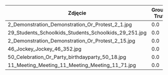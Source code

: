 | Zdjęcie                                               | Ground Truth | HAAR                | HOG z SVM           | CNN                |
|-------------------------------------------------------|--------------|---------------------|---------------------|--------------------|
| 2_Demonstration_Demonstration_Or_Protest_2_1.jpg      | 0.0          | 0.5820067999993626  | 0.5400939999999537  | 21.714188599999034 |
| 29_Students_Schoolkids_Students_Schoolkids_29_251.jpg | 0.0          | 0.3710729000013089  | 0.4421240999981819  | 23.632386000001134 |
| 2_Demonstration_Demonstration_Or_Protest_2_15.jpg     | 0.0          | 0.30256119999830844 | 0.38787089999823365 | 22.35980720000225  |
| 46_Jockey_Jockey_46_352.jpg                           | 0.0          | 0.29735380000056466 | 0.3813332999998238  | 21.610256100000697 |
| 50_Celebration_Or_Party_birthdayparty_50_18.jpg       | 0.0          | 0.3491834000014933  | 0.44145669999852544 | 24.86277970000083  |
| 11_Meeting_Meeting_11_Meeting_Meeting_11_71.jpg       | 0.0          | 0.2977357000017946  | 0.4890424000004714  | 27.882202199998574 |

